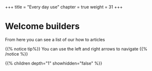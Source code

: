 +++
title = "Every day use"
chapter = true
weight = 31
+++

# Welcome builders

From here you can see a list of our how to articles 

{{% notice tip%}}
You can use the left and right arrows to navigate
{{% /notice %}}


{{% children depth="1" showhidden="false" %}}
